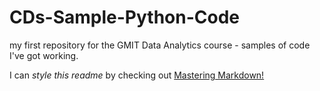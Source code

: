 # CDs-Sample-Python-Code

my first repository for the GMIT Data Analytics course - samples of code I've got working. 

I can *style this readme* by checking out [Mastering Markdown!](https://guides.github.com/features/mastering-markdown/)

